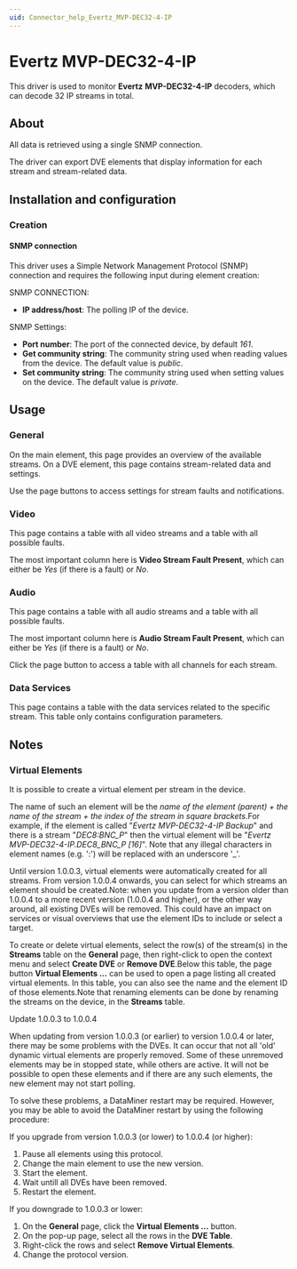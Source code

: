 ```yaml
---
uid: Connector_help_Evertz_MVP-DEC32-4-IP
---
```


# Evertz MVP-DEC32-4-IP

This driver is used to monitor **Evertz** **MVP-DEC32-4-IP** decoders, which can decode 32 IP streams in total.

## About

All data is retrieved using a single SNMP connection.

The driver can export DVE elements that display information for each stream and stream-related data.

## Installation and configuration

### Creation

#### SNMP connection

This driver uses a Simple Network Management Protocol (SNMP) connection and requires the following input during element creation:

SNMP CONNECTION:

- **IP address/host**: The polling IP of the device.

SNMP Settings:

- **Port number**: The port of the connected device, by default *161*.
- **Get community string**: The community string used when reading values from the device. The default value is *public*.
- **Set community string**: The community string used when setting values on the device. The default value is *private*.

## Usage

### General

On the main element, this page provides an overview of the available streams. On a DVE element, this page contains stream-related data and settings.

Use the page buttons to access settings for stream faults and notifications.

### Video

This page contains a table with all video streams and a table with all possible faults.

The most important column here is **Video Stream Fault Present**, which can either be *Yes* (if there is a fault) or *No*.

### Audio

This page contains a table with all audio streams and a table with all possible faults.

The most important column here is **Audio Stream Fault Present**, which can either be *Yes* (if there is a fault) or *No*.

Click the page button to access a table with all channels for each stream.

### Data Services

This page contains a table with the data services related to the specific stream. This table only contains configuration parameters.

## Notes

### Virtual Elements

It is possible to create a virtual element per stream in the device.

The name of such an element will be the *name of the element (parent) + the name of the stream + the index of the stream in square brackets*.For example, if the element is called "*Evertz MVP-DEC32-4-IP Backup*" and there is a stream "*DEC8:BNC_P*" then the virtual element will be "*Evertz MVP-DEC32-4-IP.DEC8_BNC_P \[16\]*". Note that any illegal characters in element names (e.g. ':') will be replaced with an underscore '\_'.

Until version 1.0.0.3, virtual elements were automatically created for all streams. From version 1.0.0.4 onwards, you can select for which streams an element should be created.Note: when you update from a version older than 1.0.0.4 to a more recent version (1.0.0.4 and higher), or the other way around, all existing DVEs will be removed. This could have an impact on services or visual overviews that use the element IDs to include or select a target.

To create or delete virtual elements, select the row(s) of the stream(s) in the **Streams** table on the **General** page, then right-click to open the context menu and select **Create DVE** or **Remove DVE**.Below this table, the page button **Virtual Elements ...** can be used to open a page listing all created virtual elements. In this table, you can also see the name and the element ID of those elements.Note that renaming elements can be done by renaming the streams on the device, in the **Streams** table.

Update 1.0.0.3 to 1.0.0.4

When updating from version 1.0.0.3 (or earlier) to version 1.0.0.4 or later, there may be some problems with the DVEs. It can occur that not all 'old' dynamic virtual elements are properly removed. Some of these unremoved elements may be in stopped state, while others are active. It will not be possible to open these elements and if there are any such elements, the new element may not start polling.

To solve these problems, a DataMiner restart may be required. However, you may be able to avoid the DataMiner restart by using the following procedure:

If you upgrade from version 1.0.0.3 (or lower) to 1.0.0.4 (or higher):

1.  Pause all elements using this protocol.
2.  Change the main element to use the new version.
3.  Start the element.
4.  Wait untill all DVEs have been removed.
5.  Restart the element.

If you downgrade to 1.0.0.3 or lower:

1.  On the **General** page, click the **Virtual Elements ...** button.
2.  On the pop-up page, select all the rows in the **DVE Table**.
3.  Right-click the rows and select **Remove Virtual Elements**.
4.  Change the protocol version.

